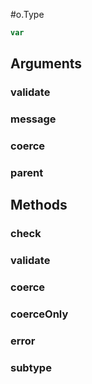 #o.Type

```js
var 
```

## Arguments

### validate

### message

### coerce

### parent

## Methods

### check

### validate

### coerce

### coerceOnly

### error

### subtype

